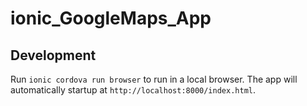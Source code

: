# ionic_GoogleMaps_App

## Development

Run `ionic cordova run browser` to run in a local browser. 
The app will automatically startup at `http://localhost:8000/index.html`.